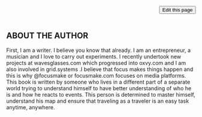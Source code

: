 <span style=display:none; >[You are now in a GitHub source code view - click this link to view Read Me file as a web page]( https://launchandlearn.github.io/index.html#online-version2/02-about-the-author.md "View file as a web page." ) </span>

<div style=text-align:right; ><input type=button class = 'btn btn-secondary btn-sm' onclick="window.location.href='https://github.com/launchandlearn/launchandlearn.github.io/blob/master/online-version2/02-about-the-author.md'";
value='Edit this page' class="btn btn-primary" title="Download versions available for you to remix" ></div>


<br>

## ABOUT THE AUTHOR

First, I am a writer. I believe you know that already. I am an entrepreneur, a musician and I love to carry out experiments. I recently undertook new projects at wavesglasses.com which progressed into oxvy.com and I am also involved in grid.systems .I believe that focus makes things happen and this is why @focusmake or focusmake.com focuses on media platforms. This book is written by someone who lives in a different part of a separate world trying to understand himself to have better understanding of who he is and how he reacts to events. This person is determined to master himself, understand his map and ensure that traveling as a traveler is an easy task anytime, anywhere.